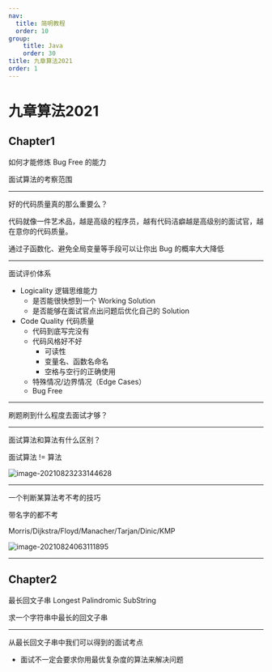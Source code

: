 ```yaml
---
nav:
  title: 简明教程
  order: 10
group:
	title: Java
	order: 30
title: 九章算法2021
order: 1
---
```


# 九章算法2021

## Chapter1

如何才能修炼 Bug Free 的能力

面试算法的考察范围

-------

好的代码质量真的那么重要么？

代码就像一件艺术品，越是高级的程序员，越有代码洁癖越是高级别的面试官，越在意你的代码质量。

通过子函数化、避免全局变量等手段可以让你出 Bug 的概率大大降低

-----------

面试评价体系

- Logicality 逻辑思维能力
  - 是否能很快想到一个 Working Solution
  - 是否能够在面试官点出问题后优化自己的 Solution
- Code Quality 代码质量
  - 代码到底写完没有
  - 代码风格好不好
    - 可读性
    - 变量名、函数名命名
    - 空格与空行的正确使用
  - 特殊情况/边界情况（Edge Cases）
  - Bug Free

--------------

刷题刷到什么程度去面试才够？

-------

面试算法和算法有什么区别？

面试算法 != 算法

![image-20210823233144628](https://wsk-mweb.oss-cn-hangzhou.aliyuncs.com/ipic/2021-08-23-153150.png)

---------------

一个判断某算法考不考的技巧

带名字的都不考

Morris/Dijkstra/Floyd/Manacher/Tarjan/Dinic/KMP

![image-20210824063111895](https://wsk-mweb.oss-cn-hangzhou.aliyuncs.com/ipic/2021-08-23-223114.png)

-------------------------------

## Chapter2

最长回文子串 Longest Palindromic SubString

求一个字符串中最长的回文子串

------------------

从最长回文子串中我们可以得到的面试考点

- 面试不一定会要求你用最优复杂度的算法来解决问题

  